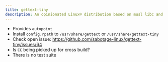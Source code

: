 ```yaml
---
title: gettext-tiny
description: An opinionated Linux® distribution based on musl libc and toybox
---
```


- Provides `autopoint`
- Install `config.rpath` to `/usr/share/gettext` or `/usr/share/gettext-tiny`
- Check open issue: https://github.com/sabotage-linux/gettext-tiny/issues/64
- Is `CC` being picked up for cross build?
- There is no test suite
